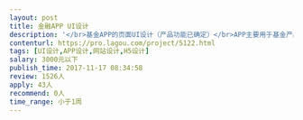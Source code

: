 ```yaml
---                
layout: post       
title: 金融APP UI设计           
description: '</br>基金APP的页面UI设计（产品功能已确定）</br>APP主要用于基金产品的交易，以及内容消息的发布</br>希望页面排版更加美观、实用，符合用户需求</br>'     
contenturl: https://pro.lagou.com/project/5122.html      
tags: [UI设计,APP设计,网站设计,H5设计]            
salary: 3000元以下          
publish_time: 2017-11-17 08:34:58         
review: 1526人                   
apply: 43人                   
recommend: 0人                   
time_range: 小于1周              
---                 
```

